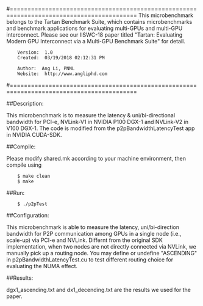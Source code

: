 #==========================================================================================
 This microbenchmark belongs to the Tartan Benchmark Suite, which contains microbenchmarks
 and benchmark applications for evaluating multi-GPUs and multi-GPU interconnect. Please see
 our IISWC-18 paper titled "Tartan: Evaluating Modern GPU Interconnect via a Multi-GPU
 Benchmark Suite" for detail.

        Version:  1.0
        Created:  03/19/2018 02:12:31 PM

        Author:  Ang Li, PNNL
        Website:  http://www.angliphd.com  
#==========================================================================================

##Description:  

This microbenchmark is to measure the latency & uni/bi-directional 
bandwidth for PCI-e, NVLink-V1 in NVIDIA P100 DGX-1 and NVLink-V2 in V100 DGX-1. 
The code is modified from the p2pBandwidthLatencyTest app in NVIDIA CUDA-SDK. 

##Compile: 

Please modify shared.mk according to your machine environment, then compile using
```shell
    $ make clean
    $ make
```

##Run: 
```shell
    $ ./p2pTest 
```

##Configuration: 

This microbenchmark is able to measure the latency, uni/bi-direction bandwidth 
for P2P communication among GPUs in a single node (i.e., scale-up) via PCI-e and NVLink. Differnt
from the original SDK implementation, when two nodes are not directly connected via NVLink, we 
manually pick up a routing node. You may define or undefine "ASCENDING" in 
p2pBandwidthLatencyTest.cu to test different routing choice for evaluating the NUMA effect. 

##Results: 

dgx1_ascending.txt and dx1_decending.txt are the results we used for the paper.


